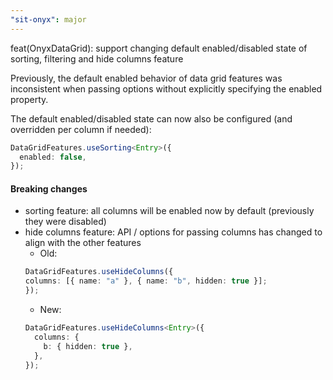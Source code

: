 ```yaml
---
"sit-onyx": major
---
```


feat(OnyxDataGrid): support changing default enabled/disabled state of sorting, filtering and hide columns feature

Previously, the default enabled behavior of data grid features was inconsistent when passing options without explicitly specifying the enabled property.

The default enabled/disabled state can now also be configured (and overridden per column if needed):

```ts
DataGridFeatures.useSorting<Entry>({
  enabled: false,
});
```

#### Breaking changes

- sorting feature: all columns will be enabled now by default (previously they were disabled)
- hide columns feature: API / options for passing columns has changed to align with the other features
  - Old:
  ```ts
  DataGridFeatures.useHideColumns({
  columns: [{ name: "a" }, { name: "b", hidden: true }];
  });
  ```
  - New:
  ```ts
  DataGridFeatures.useHideColumns<Entry>({
    columns: {
      b: { hidden: true },
    },
  });
  ```
